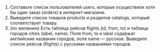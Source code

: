 1. Составьте список пользователей users, которые осуществили хотя бы один заказ (orders) в интернет-магазине.
2. Выведите список товаров products и разделов catalogs, который соответствует товару.
3. (по желанию) Есть таблица рейсов flights (id, from, to) и таблица городов cities (label, name). Поля from, to и label содержат английские названия городов, поле name — русское. Выведите список рейсов (flights) с русскими названиями городов.